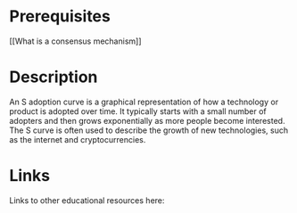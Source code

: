 # Prerequisites
[[What is a consensus mechanism]]

# Description
  
An S adoption curve is a graphical representation of how a technology or product is adopted over time. It typically starts with a small number of adopters and then grows exponentially as more people become interested. The S curve is often used to describe the growth of new technologies, such as the internet and cryptocurrencies.

# Links
Links to other educational resources here:
